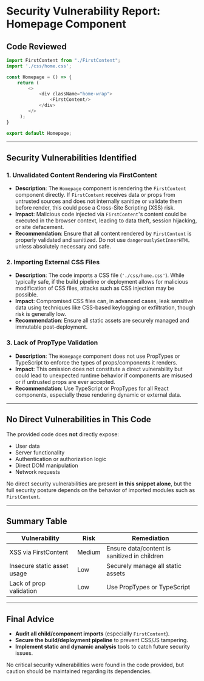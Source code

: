 # Security Vulnerability Report: Homepage Component

## Code Reviewed

```javascript
import FirstContent from "./FirstContent";
import './css/home.css';

const Homepage = () => {
    return (
        <>
            <div className="home-wrap">
                <FirstContent/>
            </div>
        </>
     );
}

export default Homepage;
```

---

## Security Vulnerabilities Identified

### 1. Unvalidated Content Rendering via FirstContent

- **Description**: The `Homepage` component is rendering the `FirstContent` component directly. If `FirstContent` receives data or props from untrusted sources and does not internally sanitize or validate them before render, this could pose a Cross-Site Scripting (XSS) risk.
- **Impact**: Malicious code injected via `FirstContent`'s content could be executed in the browser context, leading to data theft, session hijacking, or site defacement.
- **Recommendation**: Ensure that all content rendered by `FirstContent` is properly validated and sanitized. Do not use `dangerouslySetInnerHTML` unless absolutely necessary and safe.

### 2. Importing External CSS Files

- **Description**: The code imports a CSS file (`'./css/home.css'`). While typically safe, if the build pipeline or deployment allows for malicious modification of CSS files, attacks such as CSS injection may be possible.
- **Impact**: Compromised CSS files can, in advanced cases, leak sensitive data using techniques like CSS-based keylogging or exfiltration, though risk is generally low.
- **Recommendation**: Ensure all static assets are securely managed and immutable post-deployment.

### 3. Lack of PropType Validation

- **Description**: The `Homepage` component does not use PropTypes or TypeScript to enforce the types of props/components it renders.
- **Impact**: This omission does not constitute a direct vulnerability but could lead to unexpected runtime behavior if components are misused or if untrusted props are ever accepted.
- **Recommendation**: Use TypeScript or PropTypes for all React components, especially those rendering dynamic or external data.

---

## No Direct Vulnerabilities in This Code

The provided code does **not** directly expose:
- User data
- Server functionality
- Authentication or authorization logic
- Direct DOM manipulation
- Network requests

No direct security vulnerabilities are present **in this snippet alone**, but the full security posture depends on the behavior of imported modules such as `FirstContent`.

---

## Summary Table

| Vulnerability               | Risk   | Remediation                                    |
|-----------------------------|--------|------------------------------------------------|
| XSS via FirstContent        | Medium | Ensure data/content is sanitized in children    |
| Insecure static asset usage | Low    | Securely manage all static assets               |
| Lack of prop validation     | Low    | Use PropTypes or TypeScript                     |

---

## Final Advice

- **Audit all child/component imports** (especially `FirstContent`).
- **Secure the build/deployment pipeline** to prevent CSS/JS tampering.
- **Implement static and dynamic analysis** tools to catch future security issues.

No critical security vulnerabilities were found in the code provided, but caution should be maintained regarding its dependencies.